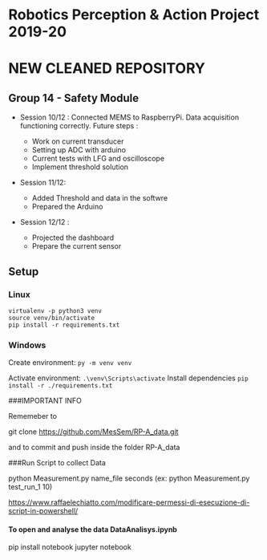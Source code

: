 # Robotics Perception & Action Project 2019-20

# NEW CLEANED REPOSITORY

## Group 14 - Safety Module

* Session 10/12 : Connected MEMS to RaspberryPi. Data acquisition functioning correctly.
	Future steps :
	* Work on current transducer
	* Setting up ADC with arduino
	* Current tests with LFG and oscilloscope
	* Implement threshold solution

* Session 11/12:
	* Added Threshold and data in the softwre
	* Prepared the Arduino

* Session 12/12 :  
	* Projected the dashboard
	* Prepare the current sensor


## Setup


### Linux

```
virtualenv -p python3 venv
source venv/bin/activate
pip install -r requirements.txt
```

### Windows

Create environment:
`py -m venv venv`

Activate environment:
`.\venv\Scripts\activate`
Install dependencies
`pip install -r ./requirements.txt`

###IMPORTANT INFO

Rememeber to

git clone https://github.com/MesSem/RP-A_data.git

and to commit and push inside the folder RP-A_data

###Run Script to collect Data

python Measurement.py name_file seconds (ex: python Measurement.py test_run_1 10)


https://www.raffaelechiatto.com/modificare-permessi-di-esecuzione-di-script-in-powershell/

#### To open and analyse the data DataAnalisys.ipynb
pip install notebook
jupyter notebook

